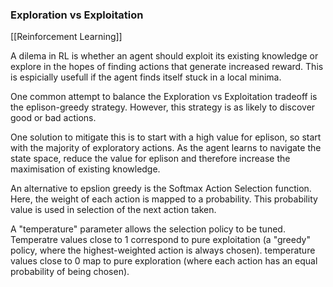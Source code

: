 ### Exploration vs Exploitation

[[Reinforcement Learning]]

A dilema in RL is whether an agent should exploit its existing knowledge or explore in the hopes of finding actions that generate increased reward.  This is espicially usefull if the agent finds itself stuck in a local minima.

One common attempt to balance the Exploration vs Exploitation tradeoff is the eplison-greedy strategy.  However, this strategy is as likely to discover good or bad actions.

One solution to mitigate this is to start with a high value for eplison, so start with the majority of exploratory actions.  As the agent learns to navigate the state space, reduce the value for eplison and therefore increase the maximisation of existing knowledge.

An alternative to epslion greedy is the Softmax Action Selection function.  Here, the weight of each action is mapped to a probability.  This probability value is used in selection of the next action taken.  

A "temperature" parameter allows the selection policy to be tuned. Temperatre values close to 1 correspond to pure exploitation (a "greedy" policy, where the highest-weighted action is always chosen).  temperature values close to 0 map to pure exploration (where each action has an equal probability of being chosen).